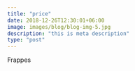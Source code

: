 ```yaml
---
title: "price"
date: 2018-12-26T12:30:01+06:00
image: images/blog/blog-img-5.jpg
description: "this is meta description"
type: "post"
---
```

Frappes
